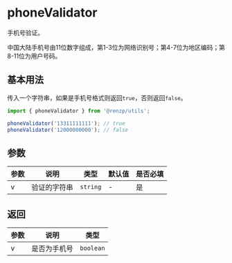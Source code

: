 # phoneValidator

手机号验证。

中国大陆手机号由11位数字组成，第1-3位为网络识别号；第4-7位为地区编码；第8-11位为用户号码。

## 基本用法

传入一个字符串，如果是手机号格式则返回`true`，否则返回`false`。

```ts
import { phoneValidator } from '@renzp/utils';

phoneValidator('13311111111'); // true
phoneValidator('12000000000'); // false
```

## 参数

| 参数 | 说明         | 类型     | 默认值 | 是否必填 |
| ---- | ------------ | -------- | ------ | -------- |
| v    | 验证的字符串 | `string` | -      | 是       |


## 返回

| 参数 | 说明         | 类型      |
| ---- | ------------ | --------- |
| v    | 是否为手机号 | `boolean` |

